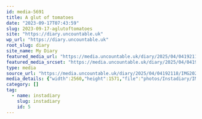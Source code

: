 ```yaml
---
id: media-5691
title: A glut of tomatoes
date: "2023-09-17T07:43:59"
slug: 2023-09-17-aglutoftomatoes
site: "https://diary.uncountable.uk"
wp_url: "https://diary.uncountable.uk"
root_slug: diary
site_name: My Diary
featured_media_url: "https://media.uncountable.uk/diary/2025/04/04192118/IMG20230917084359-edited-scaled.webp"
featured_media_srcset: "https://media.uncountable.uk/diary/2025/04/04192118/IMG20230917084359-edited-300x184.webp 300w, https://media.uncountable.uk/diary/2025/04/04192118/IMG20230917084359-edited-1024x628.webp 1024w, https://media.uncountable.uk/diary/2025/04/04192118/IMG20230917084359-edited-150x150.webp 150w, https://media.uncountable.uk/diary/2025/04/04192118/IMG20230917084359-edited-640x393.webp 640w, https://media.uncountable.uk/diary/2025/04/04192118/IMG20230917084359-edited-scaled.webp 2560w"
type: media
source_url: "https://media.uncountable.uk/diary/2025/04/04192118/IMG20230917084359-edited-scaled.webp"
media_details: {"width":2560,"height":1571,"file":"photos/Instadiary/IMG20230917084359-edited-scaled.webp","filesize":160714,"sizes":{"medium":{"file":"IMG20230917084359-edited-300x184.webp","width":300,"height":184,"filesize":11800,"mime_type":"image/webp","source_url":"https://media.uncountable.uk/diary/2025/04/04192118/IMG20230917084359-edited-300x184.webp"},"large":{"file":"IMG20230917084359-edited-1024x628.webp","width":1024,"height":628,"filesize":55426,"mime_type":"image/webp","source_url":"https://media.uncountable.uk/diary/2025/04/04192118/IMG20230917084359-edited-1024x628.webp"},"thumbnail":{"file":"IMG20230917084359-edited-150x150.webp","width":150,"height":150,"filesize":5806,"mime_type":"image/webp","source_url":"https://media.uncountable.uk/diary/2025/04/04192118/IMG20230917084359-edited-150x150.webp"},"mobwidth":{"file":"IMG20230917084359-edited-640x393.webp","width":640,"height":393,"filesize":31654,"mime_type":"image/webp","source_url":"https://media.uncountable.uk/diary/2025/04/04192118/IMG20230917084359-edited-640x393.webp"},"full":{"file":"IMG20230917084359-edited-scaled.webp","width":2560,"height":1571,"mime_type":"image/webp","source_url":"https://media.uncountable.uk/diary/2025/04/04192118/IMG20230917084359-edited-scaled.webp"}},"image_meta":{"aperture":"0","credit":"","camera":"","caption":"","created_timestamp":"0","copyright":"","focal_length":"0","iso":"0","shutter_speed":"0","title":"","orientation":"0","keywords":[]},"original_image":"IMG20230917084359-edited.webp"}
category: []
tag:
  - name: instadiary
    slug: instadiary
    id: 5
---
```


